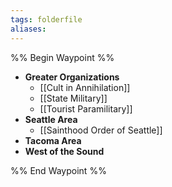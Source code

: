 ```yaml
---
tags: folderfile
aliases:
---
```


%% Begin Waypoint %%
- **Greater Organizations**
	- [[Cult in Annihilation]]
	- [[State Military]]
	- [[Tourist Paramilitary]]
- **Seattle Area**
	- [[Sainthood Order of Seattle]]
- **Tacoma Area**
- **West of the Sound**

%% End Waypoint %%
